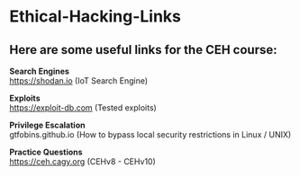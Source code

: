 # Ethical-Hacking-Links

## Here are some useful links for the CEH course:
**Search Engines**  
https://shodan.io (IoT Search Engine)  

**Exploits**  
https://exploit-db.com (Tested exploits)  
  
**Privilege Escalation**  
gtfobins.github.io (How to bypass local security restrictions in Linux / UNIX)  

**Practice Questions**  
https://ceh.cagy.org (CEHv8 - CEHv10)  



